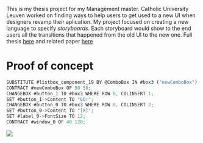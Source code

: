 This is my thesis project for my Management master. Catholic University Leuven worked on finding ways to help users to get used to a new UI when designers revamp their aplication. My project focused on creating a new language to specify *storyboards*. Each storyboard would show to the end users all the transitions that happened from the old UI to the new one. Full thesis [here](http://iamlookingforaninternship.com/ressources/memoire.pdf) and related paper [here](http://dl.acm.org/citation.cfm?id=1996501)

# Proof of concept

```javascript
SUBSTITUTE #listbox_component_19 BY @ComboBox IN #box3 ("newComboBox") WHERE ROW 0, COL 0;
CONTRACT #newComboBox OF 90 50;
CHANGEBOX #button_1 TO #box3 WHERE ROW 0, COLINSERT 1;
SET #button_1->Content TO "GO!";
CHANGEBOX #button_0 TO #box3 WHERE ROW 0, COLINSERT 2;
SET #button_0->Content TO "[X]";
SET #label_0->FontSize TO 12;
CONTRACT #window_0 OF 40 120;
```

![](http://iamlookingforaninternship.com/images/animator.jpg)


